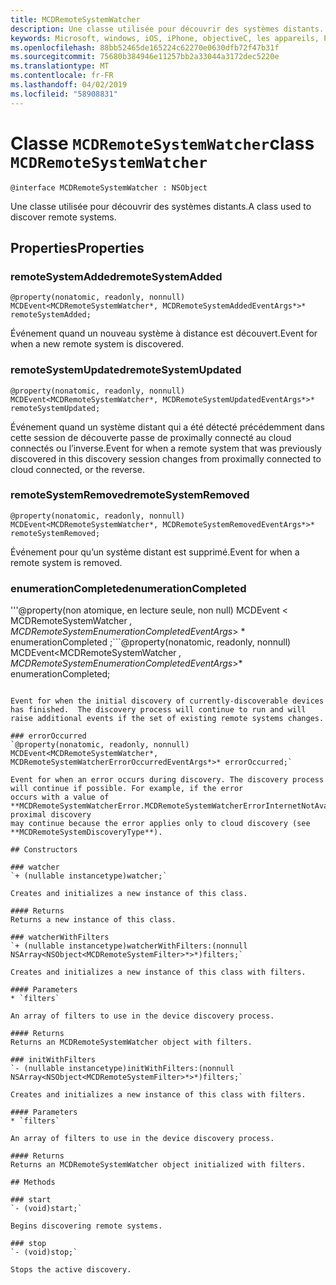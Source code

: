 ```yaml
---
title: MCDRemoteSystemWatcher
description: Une classe utilisée pour découvrir des systèmes distants.
keywords: Microsoft, windows, iOS, iPhone, objectiveC, les appareils, Project Rome connectés
ms.openlocfilehash: 88bb52465de165224c62270e0630dfb72f47b31f
ms.sourcegitcommit: 75680b384946e11257bb2a33044a3172dec5220e
ms.translationtype: MT
ms.contentlocale: fr-FR
ms.lasthandoff: 04/02/2019
ms.locfileid: "58908831"
---
```

# <a name="class-mcdremotesystemwatcher"></a><span data-ttu-id="df15b-104">Classe `MCDRemoteSystemWatcher`</span><span class="sxs-lookup"><span data-stu-id="df15b-104">class `MCDRemoteSystemWatcher`</span></span>

```
@interface MCDRemoteSystemWatcher : NSObject
```

<span data-ttu-id="df15b-105">Une classe utilisée pour découvrir des systèmes distants.</span><span class="sxs-lookup"><span data-stu-id="df15b-105">A class used to discover remote systems.</span></span> 

## <a name="properties"></a><span data-ttu-id="df15b-106">Properties</span><span class="sxs-lookup"><span data-stu-id="df15b-106">Properties</span></span>

### <a name="remotesystemadded"></a><span data-ttu-id="df15b-107">remoteSystemAdded</span><span class="sxs-lookup"><span data-stu-id="df15b-107">remoteSystemAdded</span></span>
`@property(nonatomic, readonly, nonnull) MCDEvent<MCDRemoteSystemWatcher*, MCDRemoteSystemAddedEventArgs*>* remoteSystemAdded;`

<span data-ttu-id="df15b-108">Événement quand un nouveau système à distance est découvert.</span><span class="sxs-lookup"><span data-stu-id="df15b-108">Event for when a new remote system is discovered.</span></span>

### <a name="remotesystemupdated"></a><span data-ttu-id="df15b-109">remoteSystemUpdated</span><span class="sxs-lookup"><span data-stu-id="df15b-109">remoteSystemUpdated</span></span>
`@property(nonatomic, readonly, nonnull) MCDEvent<MCDRemoteSystemWatcher*, MCDRemoteSystemUpdatedEventArgs*>* remoteSystemUpdated;`

<span data-ttu-id="df15b-110">Événement quand un système distant qui a été détecté précédemment dans cette session de découverte passe de proximally connecté au cloud connectés ou l’inverse.</span><span class="sxs-lookup"><span data-stu-id="df15b-110">Event for when a remote system that was previously discovered in this discovery session changes from proximally connected to cloud connected, or the reverse.</span></span> 

### <a name="remotesystemremoved"></a><span data-ttu-id="df15b-111">remoteSystemRemoved</span><span class="sxs-lookup"><span data-stu-id="df15b-111">remoteSystemRemoved</span></span>
`@property(nonatomic, readonly, nonnull) MCDEvent<MCDRemoteSystemWatcher*, MCDRemoteSystemRemovedEventArgs*>* remoteSystemRemoved;`

<span data-ttu-id="df15b-112">Événement pour qu’un système distant est supprimé.</span><span class="sxs-lookup"><span data-stu-id="df15b-112">Event for when a remote system is removed.</span></span> 

### <a name="enumerationcompleted"></a><span data-ttu-id="df15b-113">enumerationCompleted</span><span class="sxs-lookup"><span data-stu-id="df15b-113">enumerationCompleted</span></span>
<span data-ttu-id="df15b-114">'''@property(non atomique, en lecture seule, non null) MCDEvent < MCDRemoteSystemWatcher *, MCDRemoteSystemEnumerationCompletedEventArgs*> \* enumerationCompleted ;</span><span class="sxs-lookup"><span data-stu-id="df15b-114">\`\`\`@property(nonatomic, readonly, nonnull) MCDEvent<MCDRemoteSystemWatcher *, MCDRemoteSystemEnumerationCompletedEventArgs*>\* enumerationCompleted;</span></span>
```

Event for when the initial discovery of currently-discoverable devices has finished.  The discovery process will continue to run and will raise additional events if the set of existing remote systems changes.

### errorOccurred
`@property(nonatomic, readonly, nonnull) MCDEvent<MCDRemoteSystemWatcher*, MCDRemoteSystemWatcherErrorOccurredEventArgs*>* errorOccurred;`

Event for when an error occurs during discovery. The discovery process will continue if possible. For example, if the error
occurs with a value of **MCDRemoteSystemWatcherError.MCDRemoteSystemWatcherErrorInternetNotAvailable**, proximal discovery
may continue because the error applies only to cloud discovery (see **MCDRemoteSystemDiscoveryType**).

## Constructors

### watcher
`+ (nullable instancetype)watcher;`

Creates and initializes a new instance of this class.

#### Returns 
Returns a new instance of this class.

### watcherWithFilters
`+ (nullable instancetype)watcherWithFilters:(nonnull NSArray<NSObject<MCDRemoteSystemFilter>*>*)filters;`

Creates and initializes a new instance of this class with filters.

#### Parameters 
* `filters` 

An array of filters to use in the device discovery process.

#### Returns 
Returns an MCDRemoteSystemWatcher object with filters.

### initWithFilters
`- (nullable instancetype)initWithFilters:(nonnull NSArray<NSObject<MCDRemoteSystemFilter>*>*)filters;`

Creates and initializes a new instance of this class with filters.

#### Parameters 
* `filters` 

An array of filters to use in the device discovery process.

#### Returns 
Returns an MCDRemoteSystemWatcher object initialized with filters.

## Methods

### start
`- (void)start;`

Begins discovering remote systems.

### stop
`- (void)stop;` 

Stops the active discovery.